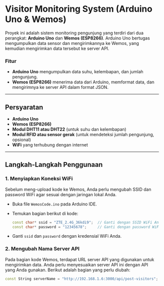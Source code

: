 # Visitor Monitoring System (Arduino Uno & Wemos)

Proyek ini adalah sistem monitoring pengunjung yang terdiri dari dua perangkat: **Arduino Uno** dan **Wemos (ESP8266)**. Arduino Uno bertugas mengumpulkan data sensor dan mengirimkannya ke Wemos, yang kemudian mengirimkan data tersebut ke server API.

### Fitur
- **Arduino Uno** mengumpulkan data suhu, kelembapan, dan jumlah pengunjung.
- **Wemos (ESP8266)** menerima data dari Arduino, memformat data, dan mengirimnya ke server API dalam format JSON.

---

## Persyaratan

- **Arduino Uno**
- **Wemos (ESP8266)**
- **Modul DHT11 atau DHT22** (untuk suhu dan kelembapan)
- **Modul RFID atau sensor gerak** (untuk mendeteksi jumlah pengunjung, opsional)
- **WiFi** yang terhubung dengan internet

---

## Langkah-Langkah Penggunaan

### 1. Menyiapkan Koneksi WiFi
Sebelum meng-upload kode ke Wemos, Anda perlu mengubah SSID dan password WiFi agar sesuai dengan jaringan lokal Anda.

- Buka file `WemosCode.ino` pada Arduino IDE.
- Temukan bagian berikut di kode:

    ```cpp
    const char* ssid = "ZTE_2.4G_36kdi9";  // Ganti dengan SSID WiFi Anda
    const char* password = "12345678";     // Ganti dengan password WiFi Anda
    ```

- Ganti `ssid` dan `password` dengan kredensial WiFi Anda.

### 2. Mengubah Nama Server API
Pada bagian kode Wemos, terdapat URL server API yang digunakan untuk mengirimkan data. Anda perlu menyesuaikan server API ini dengan API yang Anda gunakan. Berikut adalah bagian yang perlu diubah:

```cpp
const String serverName = "http://192.168.1.6:3000/api/post-visitors";  // Ganti dengan URL API Anda
